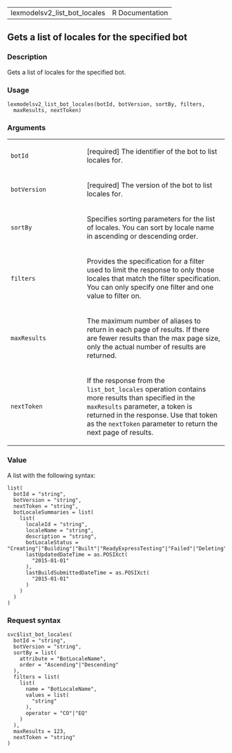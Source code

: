 <table style="width: 100%;">
<tbody>
<tr class="odd">
<td>lexmodelsv2_list_bot_locales</td>
<td style="text-align: right;">R Documentation</td>
</tr>
</tbody>
</table>

## Gets a list of locales for the specified bot

### Description

Gets a list of locales for the specified bot.

### Usage

    lexmodelsv2_list_bot_locales(botId, botVersion, sortBy, filters,
      maxResults, nextToken)

### Arguments

<table>
<colgroup>
<col style="width: 35%" />
<col style="width: 65%" />
</colgroup>
<tbody>
<tr class="odd">
<td><code id="lexmodelsv2_list_bot_locales_:_botId">botId</code></td>
<td><p>[required] The identifier of the bot to list locales
for.</p></td>
</tr>
<tr class="even">
<td><code
id="lexmodelsv2_list_bot_locales_:_botVersion">botVersion</code></td>
<td><p>[required] The version of the bot to list locales for.</p></td>
</tr>
<tr class="odd">
<td><code id="lexmodelsv2_list_bot_locales_:_sortBy">sortBy</code></td>
<td><p>Specifies sorting parameters for the list of locales. You can
sort by locale name in ascending or descending order.</p></td>
</tr>
<tr class="even">
<td><code
id="lexmodelsv2_list_bot_locales_:_filters">filters</code></td>
<td><p>Provides the specification for a filter used to limit the
response to only those locales that match the filter specification. You
can only specify one filter and one value to filter on.</p></td>
</tr>
<tr class="odd">
<td><code
id="lexmodelsv2_list_bot_locales_:_maxResults">maxResults</code></td>
<td><p>The maximum number of aliases to return in each page of results.
If there are fewer results than the max page size, only the actual
number of results are returned.</p></td>
</tr>
<tr class="even">
<td><code
id="lexmodelsv2_list_bot_locales_:_nextToken">nextToken</code></td>
<td><p>If the response from the <code>list_bot_locales</code> operation
contains more results than specified in the <code>maxResults</code>
parameter, a token is returned in the response. Use that token as the
<code>nextToken</code> parameter to return the next page of
results.</p></td>
</tr>
</tbody>
</table>

### Value

A list with the following syntax:

    list(
      botId = "string",
      botVersion = "string",
      nextToken = "string",
      botLocaleSummaries = list(
        list(
          localeId = "string",
          localeName = "string",
          description = "string",
          botLocaleStatus = "Creating"|"Building"|"Built"|"ReadyExpressTesting"|"Failed"|"Deleting"|"NotBuilt"|"Importing"|"Processing",
          lastUpdatedDateTime = as.POSIXct(
            "2015-01-01"
          ),
          lastBuildSubmittedDateTime = as.POSIXct(
            "2015-01-01"
          )
        )
      )
    )

### Request syntax

    svc$list_bot_locales(
      botId = "string",
      botVersion = "string",
      sortBy = list(
        attribute = "BotLocaleName",
        order = "Ascending"|"Descending"
      ),
      filters = list(
        list(
          name = "BotLocaleName",
          values = list(
            "string"
          ),
          operator = "CO"|"EQ"
        )
      ),
      maxResults = 123,
      nextToken = "string"
    )
